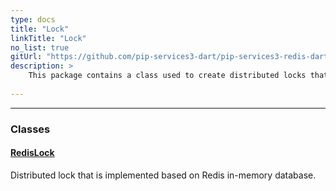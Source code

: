 ```yaml
---
type: docs
title: "Lock"
linkTitle: "Lock"
no_list: true
gitUrl: "https://github.com/pip-services3-dart/pip-services3-redis-dart"
description: >
    This package contains a class used to create distributed locks that are implemented based on Redis in-memory database.
    
---
```

---

<div class="module-body"> 

### Classes

#### [RedisLock](redis_lock)
Distributed lock that is implemented based on Redis in-memory database.  

</div>
